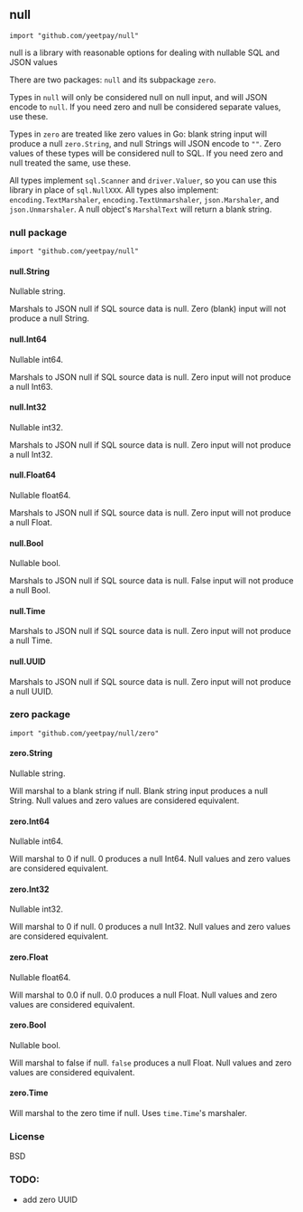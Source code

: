 ## null
`import "github.com/yeetpay/null"`

null is a library with reasonable options for dealing with nullable SQL and JSON values

There are two packages: `null` and its subpackage `zero`. 

Types in `null` will only be considered null on null input, and will JSON encode to `null`. If you need zero and null be considered separate values, use these.

Types in `zero` are treated like zero values in Go: blank string input will produce a null `zero.String`, and null Strings will JSON encode to `""`. Zero values of these types will be considered null to SQL. If you need zero and null treated the same, use these.

All types implement `sql.Scanner` and `driver.Valuer`, so you can use this library in place of `sql.NullXXX`.
All types also implement: `encoding.TextMarshaler`, `encoding.TextUnmarshaler`, `json.Marshaler`, and `json.Unmarshaler`. A null object's `MarshalText` will return a blank string.

### null package

`import "github.com/yeetpay/null"`

#### null.String
Nullable string.

Marshals to JSON null if SQL source data is null. Zero (blank) input will not produce a null String.

#### null.Int64
Nullable int64. 

Marshals to JSON null if SQL source data is null. Zero input will not produce a null Int63.

#### null.Int32
Nullable int32. 

Marshals to JSON null if SQL source data is null. Zero input will not produce a null Int32.


#### null.Float64
Nullable float64. 

Marshals to JSON null if SQL source data is null. Zero input will not produce a null Float.

#### null.Bool
Nullable bool. 

Marshals to JSON null if SQL source data is null. False input will not produce a null Bool.

#### null.Time

Marshals to JSON null if SQL source data is null. Zero input will not produce a null Time.

#### null.UUID

Marshals to JSON null if SQL source data is null. Zero input will not produce a null UUID.


### zero package

`import "github.com/yeetpay/null/zero"`

#### zero.String
Nullable string.

Will marshal to a blank string if null. Blank string input produces a null String. Null values and zero values are considered equivalent.

#### zero.Int64
Nullable int64.

Will marshal to 0 if null. 0 produces a null Int64. Null values and zero values are considered equivalent. 

#### zero.Int32
Nullable int32.

Will marshal to 0 if null. 0 produces a null Int32. Null values and zero values are considered equivalent. 


#### zero.Float
Nullable float64.

Will marshal to 0.0 if null. 0.0 produces a null Float. Null values and zero values are considered equivalent. 

#### zero.Bool
Nullable bool.

Will marshal to false if null. `false` produces a null Float. Null values and zero values are considered equivalent.

#### zero.Time

Will marshal to the zero time if null. Uses `time.Time`'s marshaler.

### License
BSD

### TODO:
- add zero UUID
